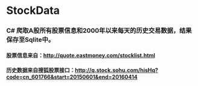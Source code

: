 # StockData
### C# 爬取A股所有股票信息和2000年以来每天的历史交易数据，结果保存至Sqlite中。
#### 股票信息来自：http://quote.eastmoney.com/stocklist.html
#### 历史数据来自搜狐股票接口：http://q.stock.sohu.com/hisHq?code=cn_601766&start=20150601&end=20160414
